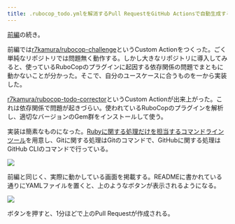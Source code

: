 ```yaml
---
title: .rubocop_todo.ymlを解消するPull RequestをGitHub Actionsで自動生成する (後編)
---
```

[前編](https://r7kamura.com/articles/2022-05-13-rubocop-challenge)の続き。

前編では[r7kamura/rubocop-challenge](https://github.com/r7kamura/rubocop-challenge)というCustom Actionをつくった。ごく単純なリポジトリでは問題無く動作する。しかし大きなリポジトリに導入してみると、使っているRuboCopのプラグインに起因する依存関係の問題でまともに動かないことが分かった。そこで、自分のユースケースに合うものを一から実装した。

[r7kamura/rubocop-todo-corrector](https://github.com/r7kamura/rubocop-todo-corrector)というCustom Actionが出来上がった。これは依存関係で問題が起きづらい。使われているRuboCopのプラグインを解析し、適切なバージョンのGem群をインストールして使う。

実装は簡素なものになった。[Rubyに関する処理だけを担当するコマンドラインツール](https://github.com/r7kamura/rubocop_todo_corrector)を用意し、Gitに関する処理はGitのコマンドで、GitHubに関する処理はGitHub CLIのコマンドで行っている。

![](https://lh4.googleusercontent.com/VAS_jl4z9LIawY_qMBgoJegAy17N4Gtn4Ay-gRfy5X5iTj1brWHMbHnsKVsgZOVojjgoDD_2YKsFkEz4yzgggdqMTU6j8fQmfJPHwZeeSOX3q71ja62ULlR1NnLH0IU5XxuNrLp4lkhAKMN50w)

前編と同じく、実際に動かしている画面を掲載する。READMEに書かれている通りにYAMLファイルを置くと、上のようなボタンが表示されるようになる。

![](https://lh4.googleusercontent.com/Ayl-SxWob0HsxQunKMvHb7b2XQez-OQzP4Mzp8zFynC7u-MbH0vgMomGasfnJitiava2CN1UQJ1es8povMOiob2wJ0Sucuk--eX4Nu8tCgysNB0F034SZa_swSJYK1NZJGMFoHmFNFVqMwRPwg)

ボタンを押すと、1分ほどで上のPull Requestが作成される。
